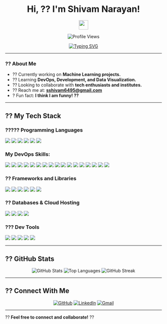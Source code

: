 <h1 align="center">Hi, ?? I'm Shivam Narayan!</h1>
<p align="center">
  <img src="https://media.giphy.com/media/hvRJCLFzcasrR4ia7z/giphy.gif" width="30">
</p>

<p align="center">
  <img src="https://komarev.com/ghpvc/?username=shivamnarayan&label=Profile%20Views&color=0e75b6&style=flat" alt="Profile Views"/>
</p>

<p align="center">
  <a href="https://github.com/DenverCoder1/readme-typing-svg">
    <img src="https://readme-typing-svg.herokuapp.com?font=Fira+Code&pause=1000&color=F76C6C&center=true&vCenter=true&width=500&lines=Information+Science+Engineering+Student;Problem+Solving+Web+Developer;DS+%7C+AI+%7C+ML+Enthusiast;Always+Learning+New+Technology" alt="Typing SVG" />
  </a>
</p>

---

### ?? About Me

- ?? Currently working on **Machine Learning projects.**  
- ?? Learning **DevOps, Development, and Data Visualization.**  
- ?? Looking to collaborate with **tech enthusiasts and institutes.**  
- ?? Reach me at: **sshivam6495@gmail.com**  
- ? Fun fact: **I think I am funny! ??**  

---

## ?? My Tech Stack

### ????? Programming Languages
<p>
    <img src="https://img.shields.io/badge/C-%232370ED.svg?style=for-the-badge&logo=c&logoColor=white" />
    <img src="https://img.shields.io/badge/CSS-%231572B6.svg?style=for-the-badge&logo=css3&logoColor=white" />
    <img src="https://img.shields.io/badge/HTML-%23E34F26.svg?style=for-the-badge&logo=html5&logoColor=white" />
    <img src="https://img.shields.io/badge/JavaScript-%23F7DF1E.svg?style=for-the-badge&logo=javascript&logoColor=black" />
    <img src="https://img.shields.io/badge/Python-%2314354C.svg?style=for-the-badge&logo=python&logoColor=white" />
    <img src="https://img.shields.io/badge/SQL-%23025E8C.svg?style=for-the-badge&logo=amazon-dynamodb&logoColor=white" />
</p>

### **My DevOps Skills**:

<p> 
	<img src ="https://img.shields.io/badge/Linux-FCC624?style=for-the-badge&logo=linux&logoColor=black" />
	<img src="https://img.shields.io/badge/Python-%233776AB.svg?style=for-the-badge&logo=python&logoColor=white"/>
	<img src="https://img.shields.io/badge/git-%23F05033.svg?style=for-the-badge&logo=git&logoColor=white"/>
	<img src="https://img.shields.io/badge/github-%23121011.svg?style=for-the-badge&logo=github&logoColor=white"/>
	<img src="https://img.shields.io/badge/GitLab-%23FCA121.svg?style=for-the-badge&logo=gitlab&logoColor=white"/>
	<img src="https://img.shields.io/badge/Bitbucket-%230052CC.svg?style=for-the-badge&logo=bitbucket&logoColor=white"/> 
	<img src="https://img.shields.io/badge/Jenkins-%23D24939.svg?style=for-the-badge&logo=jenkins&logoColor=white"/>
	<img src="https://img.shields.io/badge/GitLab%20CI%2FCD-%23181717.svg?style=for-the-badge&logo=gitlab&logoColor=white"/>
	<img src="https://img.shields.io/badge/GitHub%20Actions-%232671E5.svg?style=for-the-badge&logo=github-actions&logoColor=white"/>
	<img src="https://img.shields.io/badge/Docker-%232496ED.svg?style=for-the-badge&logo=docker&logoColor=white"/>
	<img src="https://img.shields.io/badge/Kubernetes-%23326CE5.svg?style=for-the-badge&logo=kubernetes&logoColor=white"/> 
	<img src="https://img.shields.io/badge/Ansible-%23EE0000.svg?style=for-the-badge&logo=ansible&logoColor=white"/>
	<img src="https://img.shields.io/badge/Helm-%230F1689.svg?style=for-the-badge&logo=helm&logoColor=white"/> 
	<img src="https://img.shields.io/badge/Docker%20Hub-%232496ED.svg?style=for-the-badge&logo=docker&logoColor=white"/>
	<img src="https://img.shields.io/badge/Artifact%20Hub-%23000000.svg?style=for-the-badge&logo=helm&logoColor=white"/>
	<img src="https://img.shields.io/badge/VirtualBox-%23216282.svg?style=for-the-badge&logo=virtualbox&logoColor=white"/>
	<img src="https://img.shields.io/badge/Terraform-%235835CC.svg?style=for-the-badge&logo=terraform&logoColor=white"/>
</p>

### ?? Frameworks and Libraries
<p>
    <img src="https://img.shields.io/badge/PyTorch-%23EE4C2C.svg?style=for-the-badge&logo=pytorch&logoColor=white" />
    <img src="https://img.shields.io/badge/Numpy-%23013243.svg?style=for-the-badge&logo=numpy&logoColor=white" />
    <img src="https://img.shields.io/badge/Pandas-%23150458.svg?style=for-the-badge&logo=pandas&logoColor=white" />
    <img src="https://img.shields.io/badge/TensorFlow-%23FF6F00.svg?style=for-the-badge&logo=TensorFlow&logoColor=white" />
    <img src="https://img.shields.io/badge/Django-%23092E20.svg?style=for-the-badge&logo=django&logoColor=white" />
    <img src="https://img.shields.io/badge/PySpark-%23E25A1C.svg?style=for-the-badge&logo=apache-spark&logoColor=white" />
</p>

### ?? Databases & Cloud Hosting
<p>
    <img src="https://img.shields.io/badge/GitHub%20Pages-%23327FC7.svg?style=for-the-badge&logo=github&logoColor=white" />
    <img src="https://img.shields.io/badge/MongoDB-%234ea94b.svg?style=for-the-badge&logo=mongodb&logoColor=white" />
    <img src="https://img.shields.io/badge/MySQL-%2300f.svg?style=for-the-badge&logo=mysql&logoColor=white" />
    <img src="https://img.shields.io/badge/Firebase-%23316192.svg?style=for-the-badge&logo=firebase&logoColor=white" />
</p>

### ??? Dev Tools
<p>
    <img src="https://img.shields.io/badge/Docker-%230db7ed.svg?style=for-the-badge&logo=docker&logoColor=white" />
    <img src="https://img.shields.io/badge/Colab-%23F9AB00.svg?style=for-the-badge&logo=google-colab&logoColor=white" />
    <img src="https://img.shields.io/badge/Git-%23F05033.svg?style=for-the-badge&logo=git&logoColor=white" />
    <img src="https://img.shields.io/badge/Jupyter-%23F37626.svg?style=for-the-badge&logo=Jupyter&logoColor=white" />
    <img src="https://img.shields.io/badge/VS%20Code-%23007ACC.svg?style=for-the-badge&logo=visual-studio-code&logoColor=white" />
</p>

---

## ?? GitHub Stats
<p align="center">
  <img alt="GitHub Stats" src="https://github-readme-stats.vercel.app/api?username=shivamnarayan&show_icons=true&count_private=true&theme=tokyonight" />
  <img alt="Top Languages" src="https://github-readme-stats.vercel.app/api/top-langs/?username=shivamnarayan&langs_count=8&layout=compact&theme=tokyonight" />
  <img alt="GitHub Streak" src="https://github-readme-streak-stats.herokuapp.com/?user=shivamnarayan&theme=tokyonight" />
</p>

---

## ?? Connect With Me
<p align="center">
    <a href="https://github.com/Shivam-Narayan" target="_blank"><img src="https://img.icons8.com/fluency/48/github.png" alt="GitHub"/></a>
    <a href="https://www.linkedin.com/in/shivam-narayan-6885161bb" target="_blank"><img src="https://img.icons8.com/fluency/48/linkedin.png" alt="LinkedIn"/></a>
    <a href="mailto:sshivam6495@gmail.com" target="_blank"><img src="https://img.icons8.com/fluency/48/gmail.png" alt="Gmail"/></a>
</p>

---

?? **Feel free to connect and collaborate!** ??
